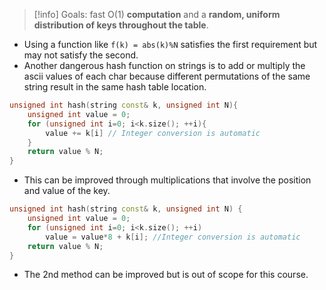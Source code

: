 > [!info] Goals: fast O(1) **computation** and a **random, uniform distribution of keys throughout the table**.

- Using a function like `f(k) = abs(k)%N` satisfies the first requirement but may not satisfy the second.
- Another dangerous hash function on strings is to add or multiply the ascii values of each char because different permutations of the same string result in the same hash table location.
```c++
unsigned int hash(string const& k, unsigned int N){
	unsigned int value = 0;
	for (unsigned int i=0; i<k.size(); ++i){
		value += k[i] // Integer conversion is automatic
	}
	return value % N;
}
```
- This can be improved through multiplications that involve the position and value of the key.
```c++
unsigned int hash(string const& k, unsigned int N) { 
	unsigned int value = 0; 
	for (unsigned int i=0; i<k.size(); ++i) 
		value = value*8 + k[i]; //Integer conversion is automatic
	return value % N; 
}
```
- The 2nd method can be improved but is out of scope for this course.
